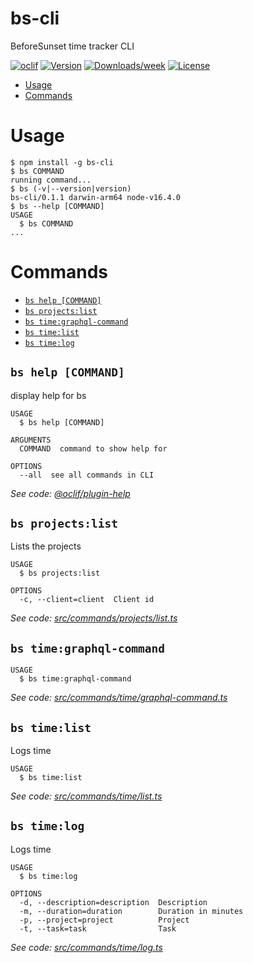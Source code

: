 bs-cli
=======

BeforeSunset time tracker CLI

[![oclif](https://img.shields.io/badge/cli-oclif-brightgreen.svg)](https://oclif.io)
[![Version](https://img.shields.io/npm/v/bs-cli.svg)](https://npmjs.org/package/,bs-cli)
[![Downloads/week](https://img.shields.io/npm/dw/bs-cli.svg)](https://npmjs.org/package/,bs-cli)
[![License](https://img.shields.io/npm/l/bs-cli.svg)](https://github.com/gokceno/,bs-cli/blob/master/package.json)

<!-- toc -->
* [Usage](#usage)
* [Commands](#commands)
<!-- tocstop -->
# Usage
<!-- usage -->
```sh-session
$ npm install -g bs-cli
$ bs COMMAND
running command...
$ bs (-v|--version|version)
bs-cli/0.1.1 darwin-arm64 node-v16.4.0
$ bs --help [COMMAND]
USAGE
  $ bs COMMAND
...
```
<!-- usagestop -->
# Commands
<!-- commands -->
* [`bs help [COMMAND]`](#bs-help-command)
* [`bs projects:list`](#bs-projectslist)
* [`bs time:graphql-command`](#bs-timegraphql-command)
* [`bs time:list`](#bs-timelist)
* [`bs time:log`](#bs-timelog)

## `bs help [COMMAND]`

display help for bs

```
USAGE
  $ bs help [COMMAND]

ARGUMENTS
  COMMAND  command to show help for

OPTIONS
  --all  see all commands in CLI
```

_See code: [@oclif/plugin-help](https://github.com/oclif/plugin-help/blob/v3.2.3/src/commands/help.ts)_

## `bs projects:list`

Lists the projects

```
USAGE
  $ bs projects:list

OPTIONS
  -c, --client=client  Client id
```

_See code: [src/commands/projects/list.ts](https://github.com/gokceno/bs-cli/blob/v0.1.1/src/commands/projects/list.ts)_

## `bs time:graphql-command`

```
USAGE
  $ bs time:graphql-command
```

_See code: [src/commands/time/graphql-command.ts](https://github.com/gokceno/bs-cli/blob/v0.1.1/src/commands/time/graphql-command.ts)_

## `bs time:list`

Logs time

```
USAGE
  $ bs time:list
```

_See code: [src/commands/time/list.ts](https://github.com/gokceno/bs-cli/blob/v0.1.1/src/commands/time/list.ts)_

## `bs time:log`

Logs time

```
USAGE
  $ bs time:log

OPTIONS
  -d, --description=description  Description
  -m, --duration=duration        Duration in minutes
  -p, --project=project          Project
  -t, --task=task                Task
```

_See code: [src/commands/time/log.ts](https://github.com/gokceno/bs-cli/blob/v0.1.1/src/commands/time/log.ts)_
<!-- commandsstop -->
